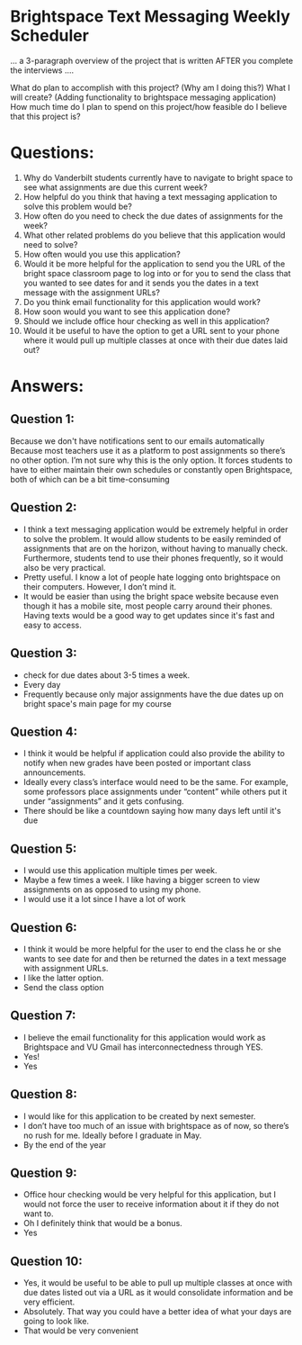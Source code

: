 # Brightspace Text Messaging Weekly Scheduler

... a 3-paragraph overview of the project that is written AFTER you complete
the interviews ....

What do plan to accomplish with this project? (Why am I doing this?)
What I will create? (Adding functionality to brightspace messaging application)
How much time do I plan to spend on this project/how feasible do I believe that this project is?


# Questions:
  1. Why do Vanderbilt students currently have to navigate to bright space to see what assignments are due this current week?
  2. How helpful do you think that having a text messaging application to solve this problem would be?
  3. How often do you need to check the due dates of assignments for the week?
  4. What other related problems do you believe that this application would need to solve?
  5. How often would you use this application?
  6. Would it be more helpful for the application to send you the URL of the bright space classroom page to log into or for you to send   the class that you wanted to see dates for and it sends you the dates in a text message with the assignment URLs?
  7. Do you think email functionality for this application would work?
  8. How soon would you want to see this application done?
  9. Should we include office hour checking as well in this application?
  10. Would it be useful to have the option to get a URL sent to your phone where it would pull up multiple classes at once with their due dates laid out?

# Answers:

## Question 1: 
  Because we don't have notifications sent to our emails automatically
  Because most teachers use it as a platform to post assignments so there’s no other option.
  I’m not sure why this is the only option. It forces students to have to either maintain their own schedules or constantly open Brightspace, both of which can be a bit time-consuming
  
## Question 2:
  - I think a text messaging application would be extremely helpful in order to solve the problem. It would allow students to be easily reminded of assignments that are on the horizon, without having to manually check. Furthermore, students tend to use their phones frequently, so it would also be very practical.
  - Pretty useful. I know a lot of people hate logging onto brightspace on their computers. However, I don’t mind it. 
  - It would be easier than using the bright space website because even though it has a mobile site, most people carry around their phones. Having texts would be a good way to get updates since it's fast and easy to access.

## Question 3:
  - check for due dates about 3-5 times a week.
  - Every day
  - Frequently because only major assignments have the due dates up on bright space's main page for my course

## Question 4:
  - I think it would be helpful if application could also provide the ability to notify when new grades have been posted or important class announcements.
  - Ideally every class’s interface would need to be the same. For example, some professors place assignments under “content” while others put it under “assignments” and it gets confusing. 
  - There should be like a countdown saying how many days left until it's due 

## Question 5:
  - I would use this application multiple times per week.
  - Maybe a few times a week. I like having a bigger screen to view assignments on as opposed to using my phone.
  - I would use it a lot since I have a lot of work

## Question 6:
  - I think it would be more helpful for the user to end the class he or she wants to see date for and then be returned the dates in a text message with assignment URLs.
  - I like the latter option. 
  - Send the class option

## Question 7:
  - I believe the email functionality for this application would work as Brightspace and VU Gmail has interconnectedness through YES.
  - Yes!
  - Yes

## Question 8:
  - I would like for this application to be created by next semester.
  - I don’t have too much of an issue with brightspace as of now, so there’s no rush for me. Ideally before I graduate in May.
  - By the end of the year

## Question 9:
  - Office hour checking would be very helpful for this application, but I would not force the user to receive information about it if they do not want to.
  - Oh I definitely think that would be a bonus.
  - Yes

## Question 10:
  - Yes, it would be useful to be able to pull up multiple classes at once with due dates listed out via a URL as it would consolidate information and be very efficient.
  - Absolutely. That way you could have a better idea of what your days are going to look like.
  - That would be very convenient
